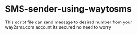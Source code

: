 # SMS-sender-using-waytosms
This script file can send message to desired number from your way2sms.com account its secured no need to worry
